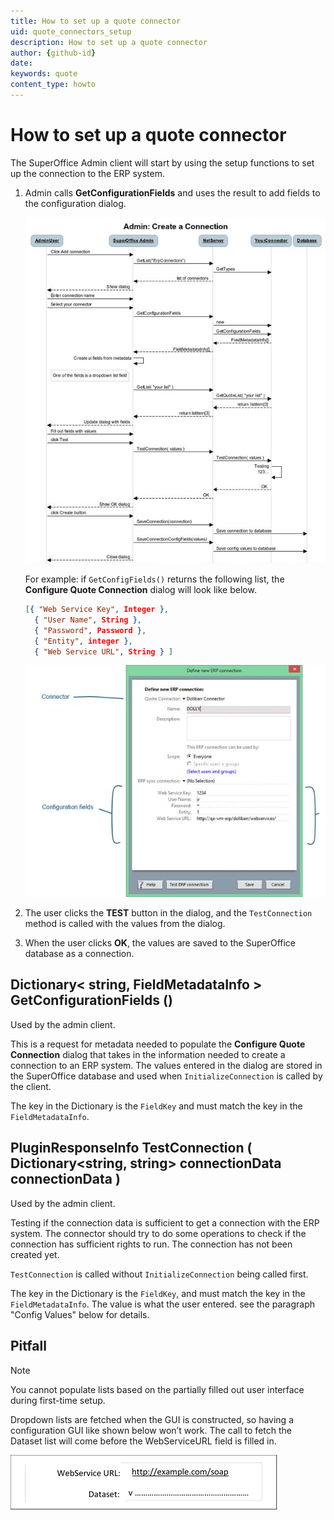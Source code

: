 ```yaml
---
title: How to set up a quote connector
uid: quote_connectors_setup
description: How to set up a quote connector
author: {github-id}
date:
keywords: quote
content_type: howto
---
```


# How to set up a quote connector

The SuperOffice Admin client will start by using the setup functions to set up the connection to the ERP system.

1. Admin calls **GetConfigurationFields** and uses the result to add fields to the configuration dialog.

    ![02][img1]

    For example: if `GetConfigFields()` returns the following list, the **Configure Quote Connection** dialog will look like below.

    ```json
    [{ "Web Service Key", Integer },
      { "User Name", String },
      { "Password", Password },
      { "Entity", integer },
      { "Web Service URL", String } ]
    ```

    ![03][img2]

2. The user clicks the **TEST** button in the dialog, and the `TestConnection` method is called with the values from the dialog.

3. When the user clicks **OK**, the values are saved to the SuperOffice database as a connection.

## Dictionary< string, FieldMetadataInfo > GetConfigurationFields ()

Used by the admin client.

This is a request for metadata needed to populate the **Configure Quote Connection** dialog that takes in the information needed to create a connection to an ERP system. The values entered in the dialog are stored in the SuperOffice database and used when `InitializeConnection` is called by the client.

The key in the Dictionary is the `FieldKey` and must match the key in the `FieldMetadataInfo`.

## PluginResponseInfo TestConnection ( Dictionary<string, string> connectionData connectionData )

Used by the admin client.

Testing if the connection data is sufficient to get a connection with the ERP system. The connector should try to do some operations to check if the connection has sufficient rights to run. The connection has not been created yet.

`TestConnection` is called without `InitializeConnection` being called first.

The key in the Dictionary is the `FieldKey`, and must match the key in the `FieldMetadataInfo`. The value is what the user entered. see the paragraph "Config Values" below for details.

## Pitfall

> [!NOTE]
> You cannot populate lists based on the partially filled out user interface during first-time setup.

Dropdown lists are fetched when the GUI is constructed, so having a configuration GUI like shown below won’t work. The call to fetch the Dataset list will come before the WebServiceURL field is filled in.

![04][img3]

<!-- Referenced images -->
[img1]: media/image002.jpg
[img2]: media/image003.jpg
[img3]: media/image004.png
